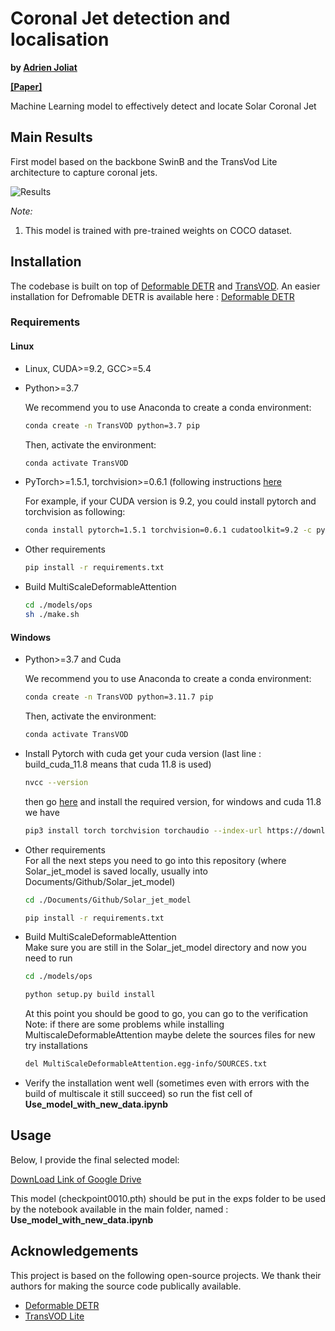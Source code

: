 # Coronal Jet detection and localisation

**by [Adrien Joliat](https://github.com/adrienjoliat)**  

**[[Paper]](./MLO_Semester_project_first_sub.pdf)**

Machine Learning model to effectively detect and locate Solar Coronal Jet


## Main Results
First model based on the backbone SwinB and the TransVod Lite architecture to capture coronal jets.

![Results](/Animations/animation_690.gif)



*Note:*
1. This model is trained  with pre-trained weights on COCO dataset.


## Installation

The codebase is built on top of [Deformable DETR](https://github.com/fundamentalvision/Deformable-DETR) and [TransVOD](https://github.com/SJTU-LuHe/TransVOD). An easier installation for Defromable DETR is available here : [Deformable DETR](https://github.com/adrienjoliat/Deformable-DETR)

### Requirements

#### Linux

* Linux, CUDA>=9.2, GCC>=5.4
  
* Python>=3.7

    We recommend you to use Anaconda to create a conda environment:
    ```bash
    conda create -n TransVOD python=3.7 pip
    ```
    Then, activate the environment:
    ```bash
    conda activate TransVOD
    ```
  
* PyTorch>=1.5.1, torchvision>=0.6.1 (following instructions [here](https://pytorch.org/)

    For example, if your CUDA version is 9.2, you could install pytorch and torchvision as following:
    ```bash
    conda install pytorch=1.5.1 torchvision=0.6.1 cudatoolkit=9.2 -c pytorch
    ```
  
* Other requirements
    ```bash
    pip install -r requirements.txt
    ```

* Build MultiScaleDeformableAttention
    ```bash
    cd ./models/ops
    sh ./make.sh
    ```

#### Windows
* Python>=3.7 and Cuda 

    We recommend you to use Anaconda to create a conda environment:
    ```bash
    conda create -n TransVOD python=3.11.7 pip
    ```
    Then, activate the environment:
    ```bash
    conda activate TransVOD
    ```
* Install Pytorch with cuda
    get your cuda version (last line : build_cuda_11.8 means that cuda 11.8 is used)
    ```bash
    nvcc --version
    ```
    then go [here](https://pytorch.org/) and install the required version, for windows and cuda 11.8 we have
    ```bash
    pip3 install torch torchvision torchaudio --index-url https://download.pytorch.org/whl/cu118
    ```

* Other requirements  
    For all the next steps you need to go into this repository (where Solar_jet_model is saved locally, usually into Documents/Github/Solar_jet_model)
    ```bash
    cd ./Documents/Github/Solar_jet_model
    ```
    ```bash
    pip install -r requirements.txt
    ```

* Build MultiScaleDeformableAttention  
    Make sure you are still in the Solar_jet_model directory and
    now you need to run
    ```bash
    cd ./models/ops
    ```
    
    ```bash
    python setup.py build install
    ```
    At this point you should be good to go, you can go to the verification  
    Note: if there are some problems while installing MultiscaleDeformableAttention maybe delete the sources files for new try installations
    ```bash
    del MultiScaleDeformableAttention.egg-info/SOURCES.txt
    ```

* Verify the installation went well (sometimes even with errors with the build of multiscale it still succeed) so
run the fist cell of **Use_model_with_new_data.ipynb**
   

## Usage
Below, I provide the final selected model:

[DownLoad Link of Google Drive](https://drive.google.com/file/d/1mrA1RFCxGWZrM9RSylFH9PVzlTUHb2Ra/view?usp=sharing)

This model (checkpoint0010.pth) should be put in the exps folder to be used by the notebook available in the main folder, named : **Use_model_with_new_data.ipynb**

## Acknowledgements

This project is based on the following open-source projects. We thank their
authors for making the source code publically available.

* [Deformable DETR](https://github.com/fundamentalvision/Deformable-DETR)
* [TransVOD Lite](https://github.com/qianyuzqy/TransVOD_Lite)